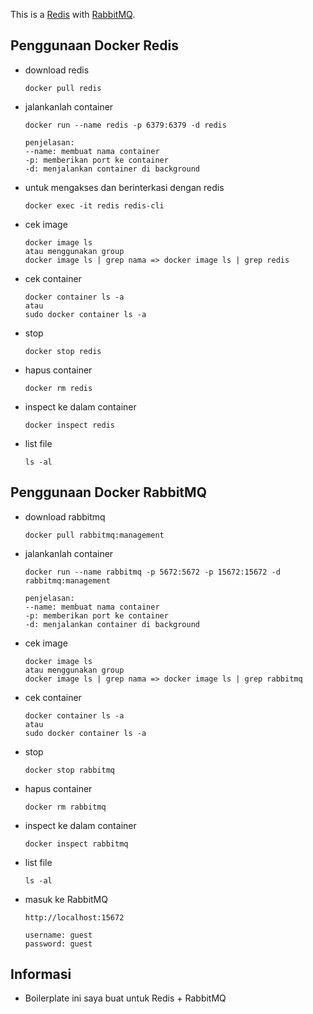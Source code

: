 This is a [Redis](https://redis.io) with [RabbitMQ](https://www.rabbitmq.com).

## Penggunaan Docker Redis

- download redis

      docker pull redis

- jalankanlah container

      docker run --name redis -p 6379:6379 -d redis

      penjelasan:
      --name: membuat nama container
      -p: memberikan port ke container
      -d: menjalankan container di background

- untuk mengakses dan berinterkasi dengan redis

      docker exec -it redis redis-cli

- cek image

      docker image ls
      atau menggunakan group
      docker image ls | grep nama => docker image ls | grep redis

- cek container

      docker container ls -a
      atau
      sudo docker container ls -a

- stop

      docker stop redis

- hapus container

      docker rm redis

- inspect ke dalam container

      docker inspect redis

- list file

      ls -al

## Penggunaan Docker RabbitMQ

- download rabbitmq

      docker pull rabbitmq:management

- jalankanlah container

      docker run --name rabbitmq -p 5672:5672 -p 15672:15672 -d rabbitmq:management

      penjelasan:
      --name: membuat nama container
      -p: memberikan port ke container
      -d: menjalankan container di background

- cek image

      docker image ls
      atau menggunakan group
      docker image ls | grep nama => docker image ls | grep rabbitmq

- cek container

      docker container ls -a
      atau
      sudo docker container ls -a

- stop

      docker stop rabbitmq

- hapus container

      docker rm rabbitmq

- inspect ke dalam container

      docker inspect rabbitmq

- list file

      ls -al

- masuk ke RabbitMQ

      http://localhost:15672

      username: guest
      password: guest

## Informasi

- Boilerplate ini saya buat untuk Redis + RabbitMQ